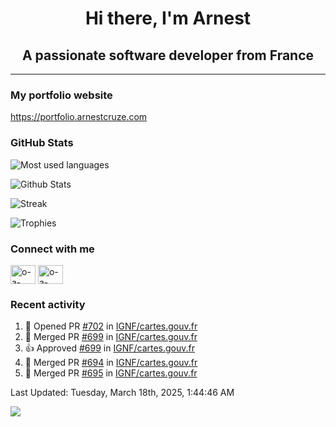 <h1 align="center">Hi there, I'm Arnest</h1>
<h2 align="center">A passionate software developer from France</h2>

---

### My portfolio website

https://portfolio.arnestcruze.com

### GitHub Stats

![Most used languages](https://github-readme-stats.vercel.app/api/top-langs/?username=ocruze&langs_count=10&layout=compact&hide=tsql)

![Github Stats](https://github-readme-stats.vercel.app/api?username=ocruze&count_private=true&show_icons=true&title_color=fff&text_color=fff&bg_color=30,36d1dc,904e95)

![Streak](https://github-readme-streak-stats.herokuapp.com/?user=ocruze&)

![Trophies](https://github-profile-trophy.vercel.app/?username=ocruze)

### Connect with me

<p align="left">
  <a href="mailto:o.cruze@live.com" target="blank"><img align="center" src="https://upload.wikimedia.org/wikipedia/commons/d/df/Microsoft_Office_Outlook_%282018%E2%80%93present%29.svg" alt="o-a-cruze" height="30" width="40" /></a>
  <a href="https://linkedin.com/in/o-a-cruze" target="blank"><img align="center" src="https://raw.githubusercontent.com/rahuldkjain/github-profile-readme-generator/master/src/images/icons/Social/linked-in-alt.svg" alt="o-a-cruze" height="30" width="40" /></a>
</p>

### Recent activity

<!--RECENT_ACTIVITY:start-->
1. 💪 Opened PR [#702](https://github.com/IGNF/cartes.gouv.fr/pull/702) in [IGNF/cartes.gouv.fr](https://github.com/IGNF/cartes.gouv.fr)
2. 🎉 Merged PR [#699](https://github.com/IGNF/cartes.gouv.fr/pull/699) in [IGNF/cartes.gouv.fr](https://github.com/IGNF/cartes.gouv.fr)
3. 👍 Approved [#699](https://github.com/IGNF/cartes.gouv.fr/pull/699#pullrequestreview-2684984943) in [IGNF/cartes.gouv.fr](https://github.com/IGNF/cartes.gouv.fr)
4. 🎉 Merged PR [#694](https://github.com/IGNF/cartes.gouv.fr/pull/694) in [IGNF/cartes.gouv.fr](https://github.com/IGNF/cartes.gouv.fr)
5. 🎉 Merged PR [#695](https://github.com/IGNF/cartes.gouv.fr/pull/695) in [IGNF/cartes.gouv.fr](https://github.com/IGNF/cartes.gouv.fr)
<!--RECENT_ACTIVITY:end-->

<!--RECENT_ACTIVITY:last_update-->
Last Updated: Tuesday, March 18th, 2025, 1:44:46 AM
<!--RECENT_ACTIVITY:last_update_end-->

[![](https://visitcount.itsvg.in/api?id=ocruze&label=Profile%20Views&pretty=false)](https://visitcount.itsvg.in)
